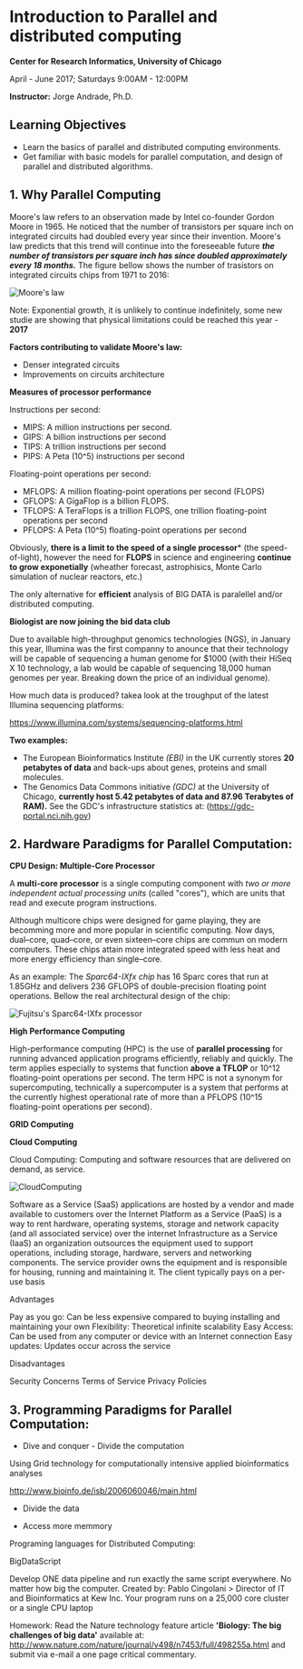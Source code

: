 
# Introduction to Parallel and distributed computing

**Center for Research Informatics, University of Chicago**

April - June 2017; Saturdays 9:00AM - 12:00PM

**Instructor:** Jorge Andrade, Ph.D.


## Learning Objectives

- Learn the basics of parallel and distributed computing environments.
- Get familiar with basic models for parallel computation, and design of parallel and distributed algorithms. 

## 1. Why Parallel Computing

Moore's law refers to an observation made by Intel co-founder Gordon Moore in 1965. He noticed that the number of transistors per square inch on integrated circuits had doubled every year since their invention. Moore's law predicts that this trend will continue into the foreseeable future ***the number of transistors per square inch has since doubled approximately every 18 months.***
The figure bellow shows the number of trasistors on integrated circuits chips from 1971 to 2016: 

![Moore's law](https://ourworldindata.org/wp-content/uploads/2013/05/Transistor-Count-over-time.png)


Note: Exponential growth, it is unlikely to continue indefinitely, some new studie are showing that physical limitations could be reached this year - **2017**

**Factors contributing to validate Moore's law:**

- Denser integrated circuits
- Improvements on circuits architecture 

**Measures of processor performance**

Instructions per second: 

- MIPS: A million instructions per second.
- GIPS: A billion instructions per second
- TIPS: A trillion instructions per second
- PIPS: A Peta (10^5) instructions per second

Floating-point operations per second:

- MFLOPS: A million floating-point operations per second (FLOPS)
- GFLOPS: A GigaFlop is a billion FLOPS.
- TFLOPS: A TeraFlops is a trillion FLOPS, one trillion floating-point operations per second
- PFLOPS: A Peta (10^5) floating-point operations per second

Obviously, **there is a limit to the speed of a single processor*** (the speed-of-light), however the need for **FLOPS** in science and engineering **continue to grow exponetially** (wheather forecast, astrophisics, Monte Carlo simulation of nuclear reactors, etc.)

The only alternative for **efficient** analysis of BIG DATA is paralellel and/or distributed computing.

**Biologist are now joining the bid data club**

Due to available high-throughput genomics technologies (NGS), in January this year, Illumina was the first companny to anounce that their technology will be capable of sequencing a human genome for $1000 (with their HiSeq X 10 technology, a lab would be capable of sequencing 18,000 human genomes per year. Breaking down the price of an individual genome). 

How much data is produced? takea look at the troughput of the latest Illumina sequencing platforms: 

https://www.illumina.com/systems/sequencing-platforms.html

**Two examples:**
- The European Bioinformatics Institute _(EBI)_ in the UK currently stores **20 petabytes of data** and back-ups about genes, proteins and small molecules. 
- The Genomics Data Commons initiative _(GDC)_ at the University of Chicago, **currently host 5.42 petabytes of data and 87.96 Terabytes of RAM).** See the GDC's infrastructure statistics at: (https://gdc-portal.nci.nih.gov)

## 2. Hardware Paradigms for Parallel Computation: 

**CPU Design: Multiple-Core Processor**

A **multi-core processor** is a single computing component with *two or more independent actual processing units* (called "cores"), which are units that read and execute program instructions.

Although multicore chips were designed for game playing, they are becomming more and more popular in scientific computing. Now days, dual–core, quad–core, or even sixteen–core chips are commun on modern computers. These chips attain more integrated speed with less heat and more energy efficiency than single–core.

As an example: The *Sparc64-IXfx chip* has 16 Sparc cores that run at 1.85GHz and delivers 236 GFLOPS of double-precision floating point operations. Bellow the real architectural design of the chip:

![Fujitsu's Sparc64-IXfx processor](https://regmedia.co.uk/2011/11/20/fujitsu_sparc64_ixfx_chip.jpg)

**High Performance Computing** 

High-performance computing (HPC) is the use of **parallel processing** for running advanced application programs efficiently, reliably and quickly. The term applies especially to systems that function **above a TFLOP** or 10^12 floating-point operations per second. The term HPC is not a synonym for supercomputing, technically a supercomputer is a system that performs at the currently highest operational rate of more than a PFLOPS (10^15 floating-point operations per second).


**GRID Computing**

**Cloud Computing**

Cloud Computing: Computing and software resources that are delivered on demand, as service.

![CloudComputing](https://github.com/MScBiomedicalInformatics/MSIB32500/cheatsheets/Cloud.jpeg)

Software as a Service (SaaS) applications are hosted by a vendor and made available to customers over the Internet
Platform as a Service (PaaS) is a way to rent hardware, operating systems, storage and network capacity (and all associated service) over the internet
Infrastructure as a Service (IaaS)  an organization outsources the equipment used to support operations, including storage, hardware, servers and networking components. The service provider owns the equipment and is responsible for housing, running and maintaining it. The client typically pays on a per-use basis

Advantages

Pay as you go: Can be less expensive compared to buying installing and maintaining your own 
Flexibility: Theoretical infinite scalability
Easy Access: Can be used from any computer or device with an Internet connection
Easy updates: Updates occur across the service

Disadvantages

Security Concerns
Terms of Service
Privacy Policies


## 3. Programming Paradigms for Parallel Computation: 

- Dive and conquer - Divide the computation

Using Grid technology for computationally intensive applied bioinformatics analyses

http://www.bioinfo.de/isb/2006060046/main.html

- Divide the data


- Access more memmory



Programing languages for Distributed Computing:

BigDataScript

Develop ONE data pipeline and run exactly the same script everywhere. No matter how big the computer. Created by: Pablo Cingolani > Director of IT and Bioinformatics at Kew Inc.
Your program runs on a 25,000 core cluster or a single CPU laptop










Homework: Read the Nature technology feature article **'Biology: The big challenges of big data'** available at: http://www.nature.com/nature/journal/v498/n7453/full/498255a.html and submit via e-mail a one page critical commentary.

